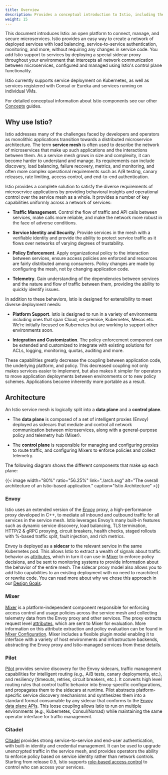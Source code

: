 ```yaml
---
title: Overview
description: Provides a conceptual introduction to Istio, including the problems it solves and its high-level architecture.
weight: 15
---
```


This document introduces Istio: an open platform to connect, manage, and secure microservices. Istio provides an easy way to create a network of deployed services with load balancing, service-to-service authentication, monitoring, and more, without requiring any changes in service code. You add Istio support to services by deploying a special sidecar proxy throughout your environment that intercepts all network communication between microservices, configured and managed using Istio's control plane functionality.

Istio currently supports service deployment on Kubernetes, as well as services registered with Consul or Eureka and services running on individual VMs.

For detailed conceptual information about Istio components see our other [Concepts](/docs/concepts/) guides.

## Why use Istio?

Istio addresses many of the challenges faced by developers and operators as monolithic applications transition towards a distributed microservice architecture. The term **service mesh** is often used to describe the network of
microservices that make up such applications and the interactions between them. As a service mesh grows in size and complexity, it can become harder to understand
and manage. Its requirements can include discovery, load balancing, failure recovery, metrics, and monitoring, and often more complex operational requirements
such as A/B testing, canary releases, rate limiting, access control, and end-to-end authentication.

Istio provides a complete solution to satisfy the diverse requirements of microservice applications by providing
behavioral insights and operational control over the service mesh as a whole. It provides a number of key capabilities uniformly across a
network of services:

- **Traffic Management**. Control the flow of traffic and API calls between services, make calls more reliable, and make the network more robust in the face
of adverse conditions.

- **Service Identity and Security**. Provide services in the mesh with a verifiable identity and provide the ability to protect service traffic
as it flows over networks of varying degrees of trustability.

- **Policy Enforcement**. Apply organizational policy to the interaction between services, ensure access policies are enforced and resources are fairly
distributed among consumers. Policy changes are made by configuring the mesh, not by changing application code.

- **Telemetry**. Gain understanding of the dependencies between services and the nature and flow of traffic between them, providing the ability to quickly identify issues.

In addition to these behaviors, Istio is designed for extensibility to meet diverse deployment needs:

- **Platform Support**. Istio is designed to run in a variety of environments including ones that span Cloud, on-premise, Kubernetes, Mesos etc. We’re
initially focused on Kubernetes but are working to support other environments soon.

- **Integration and Customization**. The policy enforcement component can be extended and customized to integrate with existing solutions for
ACLs, logging, monitoring, quotas, auditing and more.

These capabilities greatly decrease the coupling between application code, the underlying platform, and policy. This decreased coupling not only makes
services easier to implement, but also makes it simpler for operators to move application deployments between environments or to new policy schemes.
Applications become inherently more portable as a result.

## Architecture

An Istio service mesh is logically split into a **data plane** and a **control plane**.

- The **data plane** is composed of a set of intelligent
proxies (Envoy) deployed as sidecars that mediate and control all network communication between microservices,
along with a general-purpose policy and telemetry hub (Mixer).

- The **control plane** is responsible for managing and
configuring proxies to route traffic, and configuring Mixers to enforce policies and collect telemetry.

The following diagram shows the different components that make up each plane:

{{< image width="80%" ratio="56.25%"
    link="./arch.svg"
    alt="The overall architecture of an Istio-based application."
    caption="Istio Architecture"
    >}}

### Envoy

Istio uses an extended version of the [Envoy](https://envoyproxy.github.io/envoy/) proxy, a high-performance proxy developed in C++, to mediate all inbound and outbound traffic for all services in the service mesh.
Istio leverages Envoy’s many built-in features such as dynamic service discovery, load balancing, TLS termination, HTTP/2 & gRPC proxying, circuit breakers,
health checks, staged rollouts with %-based traffic split, fault injection, and rich metrics.

Envoy is deployed as a **sidecar** to the relevant service in the same Kubernetes pod. This allows Istio to extract a wealth of signals about traffic behavior as [attributes](/docs/concepts/policies-and-telemetry/config/#attributes), which in turn it can use in [Mixer](/docs/concepts/policies-and-telemetry/overview/) to enforce policy decisions, and be sent to monitoring systems to provide information about the behavior of the entire mesh. The sidecar proxy model also allows you to add Istio capabilities to an existing deployment with no need to rearchitect or rewrite code. You can read more about why we chose this approach in our [Design Goals](/docs/concepts/what-is-istio/goals/).

### Mixer

[Mixer](/docs/concepts/policies-and-telemetry/overview/) is a platform-independent component responsible for enforcing access control and usage policies across the service mesh and collecting telemetry data from the Envoy proxy and other
services. The proxy extracts request level [attributes](/docs/concepts/policies-and-telemetry/config/#attributes), which are sent to Mixer for evaluation. More information on this attribute extraction and policy
evaluation can be found in [Mixer Configuration](/docs/concepts/policies-and-telemetry/config/). Mixer includes a flexible plugin model enabling it to interface with a variety of host environments and infrastructure backends, abstracting the Envoy proxy and Istio-managed services from these details.

### Pilot

[Pilot](/docs/concepts/traffic-management/pilot/) provides
service discovery for the Envoy sidecars, traffic management capabilities
for intelligent routing (e.g., A/B tests, canary deployments, etc.),
and resiliency (timeouts, retries, circuit breakers, etc.). It converts
high level routing rules that control traffic behavior into Envoy-specific
configurations, and propagates them to the sidecars at runtime. Pilot
abstracts platform-specific service discovery mechanisms and synthesizes
them into a standard format consumable by any sidecar that conforms to the
[Envoy data plane APIs](https://github.com/envoyproxy/data-plane-api).
This loose coupling allows Istio to run on multiple environments
(e.g., Kubernetes, Consul/Nomad) while maintaining the same operator
interface for traffic management.

### Citadel

[Citadel](/docs/concepts/security/) provides strong service-to-service and end-user authentication, with built-in identity and
credential management. It can be used to upgrade unencrypted traffic in the service mesh, and provides operators the ability to enforce
policy based on service identity rather than network controls. Starting from release 0.5, Istio supports
[role-based access control](/docs/concepts/security/rbac/) to control who can access your services.
